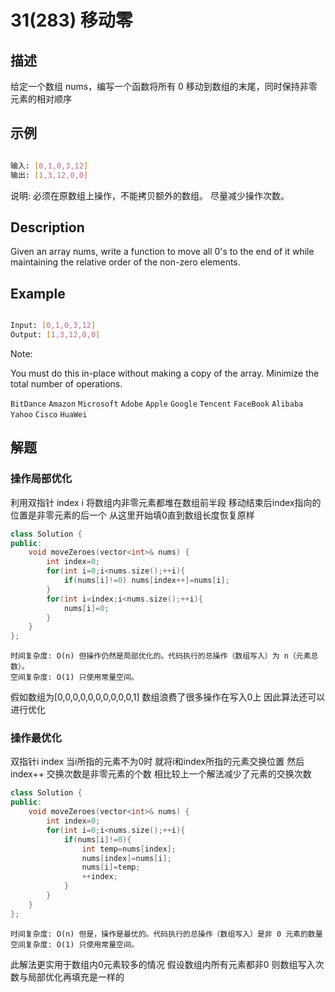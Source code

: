 # 31(283) 移动零

## 描述

给定一个数组 nums，编写一个函数将所有 0 移动到数组的末尾，同时保持非零元素的相对顺序

## 示例

```bash

输入: [0,1,0,3,12]
输出: [1,3,12,0,0]

``` 

说明:
必须在原数组上操作，不能拷贝额外的数组。
尽量减少操作次数。

## Description

Given an array nums, write a function to move all 0's to the end of it while maintaining the relative order of the non-zero elements.

## Example

```bash

Input: [0,1,0,3,12]
Output: [1,3,12,0,0]

```

Note:

You must do this in-place without making a copy of the array.
Minimize the total number of operations.

`BitDance` `Amazon` `Microsoft` `Adobe` `Apple` `Google` `Tencent` `FaceBook` `Alibaba` `Yahoo` `Cisco` `HuaWei`

## 解题

### 操作局部优化

利用双指针 index i 将数组内非零元素都堆在数组前半段 移动结束后index指向的位置是非零元素的后一个 从这里开始填0直到数组长度恢复原样

```C++
class Solution {
public:
    void moveZeroes(vector<int>& nums) {
        int index=0;
        for(int i=0;i<nums.size();++i){
            if(nums[i]!=0) nums[index++]=nums[i];
        }
        for(int i=index;i<nums.size();++i){
            nums[i]=0;
        }
    }
};
```

```
时间复杂度: O(n) 但操作仍然是局部优化的。代码执行的总操作（数组写入）为 n（元素总数）。
空间复杂度: O(1) 只使用常量空间。
```

假如数组为[0,0,0,0,0,0,0,0,0,0,1] 数组浪费了很多操作在写入0上 因此算法还可以进行优化

### 操作最优化

双指针i index 当i所指的元素不为0时 就将i和index所指的元素交换位置 然后index++ 交换次数是非零元素的个数 相比较上一个解法减少了元素的交换次数

```C++
class Solution {
public:
    void moveZeroes(vector<int>& nums) {
        int index=0;
        for(int i=0;i<nums.size();++i){
            if(nums[i]!=0){
                int temp=nums[index];
                nums[index]=nums[i];
                nums[i]=temp;
                ++index;
            }
        }
    }
};
```

```
时间复杂度: O(n) 但是，操作是最优的。代码执行的总操作（数组写入）是非 0 元素的数量 
空间复杂度: O(1) 只使用常量空间。
```

此解法更实用于数组内0元素较多的情况 假设数组内所有元素都非0 则数组写入次数与局部优化再填充是一样的
